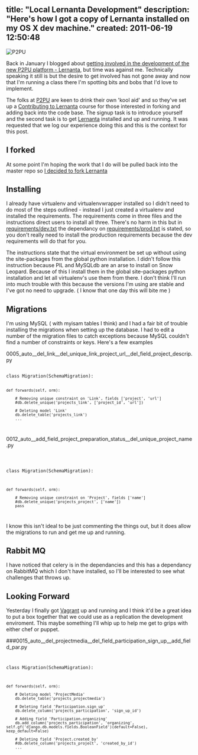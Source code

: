 title: "Local Lernanta Development"
description: "Here's how I got a copy of Lernanta installed on my OS X dev machine."
created: 2011-06-19 12:50:48
---

![P2PU](/media/2011/06/19/blogimage/P2PU___University.850x600.jpg)


Back in January I blogged about [getting involved in the development of the new P2PU platform - Lernanta](http://jamiecurle.com/blog/peer-to-peer-university-development/), but time was against me.  Technically speaking it still is but the desire to get involved has not gone away and now that I'm running a class there I'm spotting bits and bobs that I'd love to implement.

The folks at [P2PU](http://p2pu.org/) are keen to drink their own 'kool aid' and so they've set up a [Contributing to Lernanta](http://p2pu.org/en/groups/introduction-to-contributing-to-lernata/) course for those interested in forking and adding back into the code base.  The signup task is to introduce yourself and the second task is to get [Lernanta](https://github.com/p2pu/lernanta)  installed and up and running. It was requested that we log our experience doing this and this is the context for this post.

## I forked

At some point I'm hoping the work that I do will be pulled back into the master repo so [I decided to fork Lernanta](https://github.com/jamiecurle/lernanta)

## Installing

I already have virtualenv and virtualenvwrapper installed so I didn't need to do most of the steps outlined - instead I just created a virtualenv and installed the requirements.  The requirements come in three files and the instructions direct users to install all three. There's no harm in this but in [requirements/dev.txt](https://github.com/p2pu/lernanta/blob/master/requirements/dev.txt) the dependancy on [requirements/prod.txt](https://github.com/p2pu/lernanta/blob/master/requirements/prod.txt) is stated, so you don't really need to install the production requirements because the dev requirements will do that for you.

The instructions state that the virtual environment be set up without using the site-packages from the global python installation. I didn't follow this instruction because PIL and MySQLdb are an arse to install on Snow Leopard.  Because of this I install them in the global site-packages python installation and let all virtualenv's use them from there. I don't think I'll run into much trouble with this because the versions I'm using are stable and I've got no need to upgrade.  ( I know that one day this will bite me ) 

## Migrations

I'm using MySQL ( with myisam tables I think) and I had a fair bit of trouble installing the migrations when setting up the database. I had to edit a number of the migration files to catch exceptions because MySQL couldn't find a number of constraints or keys. Here's a few examples


0005_auto__del_link__del_unique_link_project_url__del_field_project_descrip.py

<code lang="python">
class Migration(SchemaMigration):

    def forwards(self, orm):
        
        # Removing unique constraint on 'Link', fields ['project', 'url']
        #db.delete_unique('projects_link', ['project_id', 'url'])

        # Deleting model 'Link'
        db.delete_table('projects_link')
        ...

</code>

0012_auto__add_field_project_preparation_status__del_unique_project_name.py

<code lang="python">

class Migration(SchemaMigration):

    def forwards(self, orm):
        
        # Removing unique constraint on 'Project', fields ['name']
        #db.delete_unique('projects_project', ['name'])
        pass

</code>

I know this isn't ideal to be just commenting the things out, but it does allow the migrations to run and get me up and running.

## Rabbit MQ

I have noticed that celery is in the dependancies and this has a dependancy on RabbitMQ which I don't have installed, so I'll be interested to see what challenges that throws up.

## Looking Forward

Yesterday I finally got [Vagrant](http://vagrantup.com/docs/getting-started/index.html) up and running and I think it'd be a great idea to put a box together that we could use as a replication the development enviroment. This maybe something I'll whip up to help me get to grips with either chef or puppet.

###0015_auto__del_projectmedia__del_field_participation_sign_up__add_field_par.py
<code lang="python">

class Migration(SchemaMigration):

    def forwards(self, orm):
        
        # Deleting model 'ProjectMedia'
        db.delete_table('projects_projectmedia')

        # Deleting field 'Participation.sign_up'
        db.delete_column('projects_participation', 'sign_up_id')

        # Adding field 'Participation.organizing'
        db.add_column('projects_participation', 'organizing', self.gf('django.db.models.fields.BooleanField')(default=False), keep_default=False)

        # Deleting field 'Project.created_by'
        #db.delete_column('projects_project', 'created_by_id')
        ...


</code>


